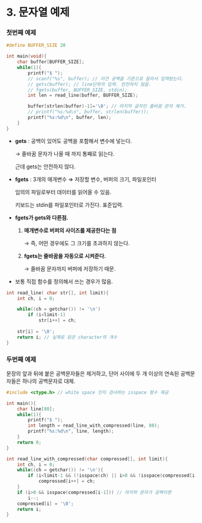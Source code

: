 # 3. 문자열 예제

### 첫번째 예제

```c
#define BUFFER_SIZE 20 

int main(void){
	char buffer[BUFFER_SIZE];
	while(1){
		printf("$ ");
		// scanf("%s", buffer); // 이건 공백을 기준으로 잘라서 입력받는다. 
		// gets(buffer); // line단위의 입력. 안전하지 않음. 
		// fgets(buffer, BUFFER_SIZE, stdin); 
		int len = read_line(buffer, BUFFER_SIZE); 

		buffer[strlen(buffer)-1]='\0'; // 마지막 글자인 줄바꿈 문자 제거. 
		// printf("%s:%d\n", buffer, strlen(buffer));
		printf("%s:%d\n", buffer, len); 
	}
}
```

- **gets** : 공백이 있어도 공백을 포함해서 변수에 넣는다.
    
    → 줄바꿈 문자가 나올 때 까지 통째로 읽는다. 
    
    근데 gets는 안전하지 않다. 
    
- **fgets** : 3개의 매개변수 ⇒ 저장할 변수, 버퍼의 크기, 파일포인터
    
    임의의 파일로부터 데이터를 읽어올 수 있음. 
    
    키보드는 stdin를 파일포인터로 가진다. 표준입력. 
    
- **fgets가 gets와 다른점.**
    1. **매개변수로 버퍼의 사이즈를 제공한다는 점**
        
        → 즉, 어떤 경우에도 그 크기를 초과하지 않는다. 
        
    2. **fgets는 줄바꿈을 자동으로 시켜준다.** 
        
        → 줄바꿈 문자까지 버퍼에 저장하기 때문. 
        

- 보통 직접 함수를 정의해서 쓰는 경우가 많음.

```c
int read_line( char str[], int limit){
	int ch, i = 0;

	while((ch = getchar()) != '\n')
		if (i<limit-1)
			str[i++] = ch;
			
	str[i] = '\0';
	return i; // 실제로 읽은 character의 개수 
}
```

### 두번째 예제

문장의 앞과 뒤에 붙은 공백문자들은 제거하고, 단어 사이에 두 개 이상의 연속된 공백문자들은 하나의 공백문자로 대체.

```c
#include <ctype.h> // white space 인지 검사하는 isspace 함수 제공 

int main(){
	char line[80];
	while(1){
		printf("$ ");
		int length = read_line_with_compressed(line, 80);
		printf("%s:%d\n", line, length);
	}
	return 0; 
}

int read_line_with_compressed(char compressed[], int limit){
	int ch, i = 0;
	while((ch = getchar()) != '\n'){
		if (i<limit-1 && (!isspace(ch) || i>0 && !isspace(compressed[i-1])))
			compressed[i++] = ch; 
	}
	if (i>0 && isspace(compressed[i-1])) // 마지막 문자가 공백이면 
		i--;
	compressed[i] = '\0';
	return i; 
}
```
